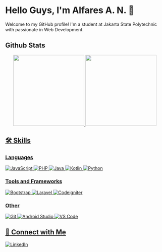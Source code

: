 # Hello Guys, I'm Alfares A. N. 👋

Welcome to my GitHub profile! I'm a student at Jakarta State Polytechnic with passionate in Web Development.

## Github Stats
<p align="center">
<a href="https://github.com/FaresAriandha">
   <img height="225em" src="http://github-profile-summary-cards.vercel.app/api/cards/repos-per-language?username=FaresAriandha&theme=aura"/>
   <img height="225em" src="http://github-profile-summary-cards.vercel.app/api/cards/most-commit-language?username=FaresAriandha&theme=aura"/>
</p>

## 🛠 Skills

### Languages
![JavaScript](https://img.shields.io/badge/JavaScript-F7DF1E?style=for-the-badge&logo=javascript&logoColor=black)
![PHP](https://img.shields.io/badge/PHP-75fc44?style=for-the-badge&logo=php&logoColor=black)
![Java](https://img.shields.io/badge/Java-007396?style=for-the-badge&logo=java&logoColor=white)
![Kotlin](https://img.shields.io/badge/Kotlin-0095D5?style=for-the-badge&logo=kotlin&logoColor=white)
![Python](https://img.shields.io/badge/Python-3776AB?style=for-the-badge&logo=python&logoColor=white)

### Tools and Frameworks

![Bootstrap](https://img.shields.io/badge/Bootstrap-563D7C?style=for-the-badge&logo=bootstrap&logoColor=white)
![Laravel](https://img.shields.io/badge/Laravel-cc0606?style=for-the-badge&logo=laravel&logoColor=white)
![Codeigniter](https://img.shields.io/badge/Codeigniter-e66e19?style=for-the-badge&logo=codeigniter&logoColor=white)

### Other

![Git](https://img.shields.io/badge/Git-F05032?style=for-the-badge&logo=git&logoColor=white)
![Android Studio](https://img.shields.io/badge/Android_Studio-3DDC84?style=for-the-badge&logo=android-studio&logoColor=white)
![VS Code](https://img.shields.io/badge/VS_Code-0078D4?style=for-the-badge&logo=visual-studio-code&logoColor=white)

## 🔗 Connect with Me

[![LinkedIn](https://img.shields.io/badge/LinkedIn-0A66C2?style=for-the-badge&logo=linkedin&logoColor=white)](https://www.linkedin.com/in/alfares-ariandha-nurdin/)
